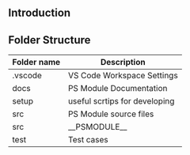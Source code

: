 ## Introduction


## Folder Structure

Folder name | Description
--- | ---
.vscode | VS Code Workspace Settings
docs | PS Module Documentation
setup | useful scrtips for developing
src | PS Module source files
src | \_\_PSMODULE\_\_ | PS Module file Structure
test | Test cases



